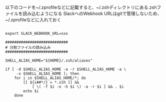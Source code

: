 以下のコードを~/.zprofileなどに記載すると、~/.zshディレクトリにある.zshファイルを読み込むようになる
SlackへのWebhook URLはgitで管理しないため、~/.zprofileなどに入れておく


```~/.zprofile

export SLACK_WEBHOOK_URL=xxx

############################
# 分割ファイルの読み込み
############################

SHELL_ALIAS_HOME="${HOME}/.zsh/aliases"

if [ -d $SHELL_ALIAS_HOME -a -r $SHELL_ALIAS_HOME -a \
     -x $SHELL_ALIAS_HOME ]; then
    for i in $SHELL_ALIAS_HOME/*; do
        [[ ${i##*/} = *.zsh ]] &&
            [ \( -f $i -o -h $i \) -a -r $i ] && . $i
        echo $i
    done
```
